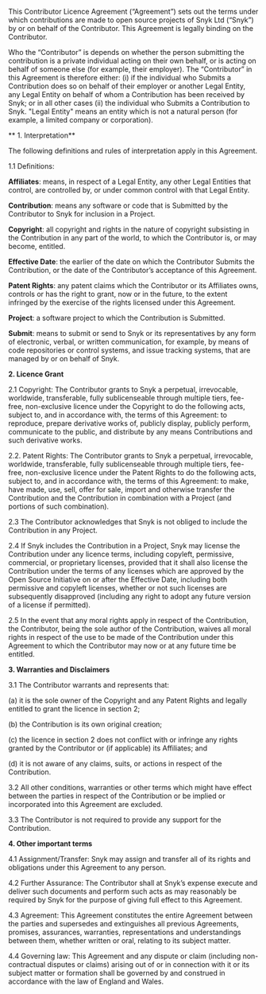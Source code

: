 This Contributor Licence Agreement (“Agreement”) sets out the terms under which contributions are made to open source projects of Snyk Ltd (“Snyk”) by or on behalf of the Contributor. This Agreement is legally binding on the Contributor.

 
Who the “Contributor” is depends on whether the person submitting the contribution is a private individual acting on their own behalf, or is acting on behalf of someone else (for example, their employer). The “Contributor” in this Agreement is therefore either: (i) if the individual who Submits a Contribution does so on behalf of their employer or another Legal Entity, any Legal Entity on behalf of whom a Contribution has been received by Snyk; or in all other cases (ii) the individual who Submits a Contribution to Snyk. "Legal Entity" means an entity which is not a natural person (for example, a limited company or corporation).


** 1. Interpretation**


The following definitions and rules of interpretation apply in this Agreement.


1.1	Definitions:

**Affiliates**: means, in respect of a Legal Entity, any other Legal Entities that control, are controlled by, or under common control with that Legal Entity.


**Contribution**: means any software or code that is Submitted by the Contributor to Snyk for inclusion in a Project.


**Copyright**: all copyright and rights in the nature of copyright subsisting in the Contribution in any part of the world, to which the Contributor is, or may become, entitled. 


**Effective Date**: the earlier of the date on which the Contributor Submits the Contribution, or the date of the Contributor’s acceptance of this Agreement.


**Patent Rights**: any patent claims which the Contributor or its Affiliates owns, controls or has the right to grant, now or in the future, to the extent infringed by the exercise of the rights licensed under this Agreement.


**Project**: a software project to which the Contribution is Submitted.


**Submit**: means to submit or send to Snyk or its representatives by any form of electronic, verbal, or written communication, for example, by means of code repositories or control systems, and issue tracking systems, that are managed by or on behalf of Snyk.


**2.  Licence Grant**


2.1  Copyright: The Contributor grants to Snyk a perpetual, irrevocable, worldwide, transferable, fully sublicenseable through multiple tiers, fee-free, non-exclusive licence under the Copyright to do the following acts, subject to, and in accordance with, the terms of this Agreement: to reproduce, prepare derivative works of, publicly display, publicly perform, communicate to the public, and distribute by any means Contributions and such derivative works.


2.2.  Patent Rights: The Contributor grants to Snyk a perpetual, irrevocable, worldwide, transferable, fully sublicenseable through multiple tiers, fee-free, non-exclusive licence under the Patent Rights to do the following acts, subject to, and in accordance with, the terms of this Agreement: to make, have made, use, sell, offer for sale, import and otherwise transfer the Contribution and the Contribution in combination with a Project (and portions of such combination).


2.3  The Contributor acknowledges that Snyk is not obliged to include the Contribution in any Project. 


2.4  If Snyk includes the Contribution in a Project, Snyk may license the Contribution under any licence terms, including copyleft, permissive, commercial, or proprietary licenses, provided that it shall also license the Contribution under the terms of any licenses which are approved by the Open Source Initiative on or after the Effective Date, including both permissive and copyleft licenses, whether or not such licenses are subsequently disapproved (including any right to adopt any future version of a license if permitted).


2.5  In the event that any moral rights apply in respect of the Contribution, the Contributor, being the sole author of the Contribution, waives all moral rights in respect of the use to be made of the Contribution under this Agreement to which the Contributor may now or at any future time be entitled.


**3.  Warranties and Disclaimers**


3.1	 The Contributor warrants and represents that:


(a) it is the sole owner of the Copyright and any Patent Rights and legally entitled to grant the licence in section 2;

(b) the Contribution is its own original creation;


(c) the licence in section 2 does not conflict with or infringe any rights granted by the Contributor or (if applicable) its Affiliates; and


(d) it is not aware of any claims, suits, or actions in respect of the Contribution.


3.2  All other conditions, warranties or other terms which might have effect between the parties in respect of the Contribution or be implied or incorporated into this Agreement are excluded. 

3.3 The Contributor is not required to provide any support for the Contribution.


**4.  Other important terms**


4.1 Assignment/Transfer: Snyk may assign and transfer all of its rights and obligations under this Agreement to any person.


4.2  Further Assurance: The Contributor shall at Snyk’s expense execute and deliver such documents and perform such acts as may reasonably be required by Snyk for the purpose of giving full effect to this Agreement.


4.3   Agreement: This Agreement constitutes the entire Agreement between the parties and supersedes and extinguishes all previous Agreements, promises, assurances, warranties, representations and understandings between them, whether written or oral, relating to its subject matter.


4.4  Governing law: This Agreement and any dispute or claim (including non-contractual disputes or claims) arising out of or in connection with it or its subject matter or formation shall be governed by and construed in accordance with the law of England and Wales.
